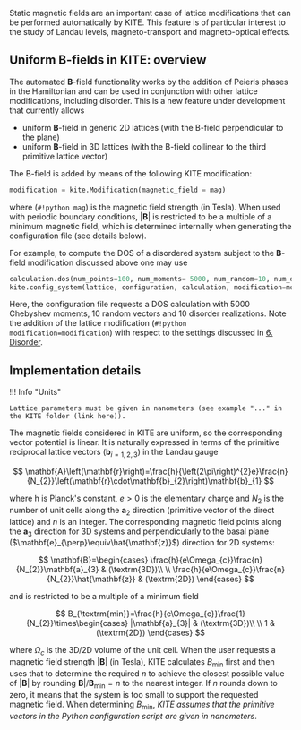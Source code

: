 Static magnetic fields are an important case of lattice modifications that can be performed automatically by KITE. This feature is of particular interest to the study of Landau levels, magneto-transport and magneto-optical effects.

## Uniform B-fields in KITE: overview

The automated $\mathbf{B}$-field functionality works by the addition of Peierls phases in the Hamiltonian and can be used in conjunction with other lattice modifications, including disorder. This is a new feature under development that currently allows

* uniform $\mathbf{B}$-field in generic 2D lattices (with the B-field perpendicular to the plane)
* uniform $\mathbf{B}$-field in 3D lattices (with the B-field collinear to the third primitive lattice vector)

The B-field is added by means of the following KITE modification:

``` python
modification = kite.Modification(magnetic_field = mag)
``` 

where (`#!python mag`) is the magnetic field strength (in Tesla). When used with periodic boundary conditions, $|\mathbf{B}|$ is restricted to be a multiple of a minimum magnetic field, which is determined internally when generating the configuration file (see details below). 

For example, to compute the DOS of a disordered system subject to the $\mathbf{B}$-field modification discussed above one may use

``` python
calculation.dos(num_points=100, num_moments= 5000, num_random=10, num_disorder=10)
kite.config_system(lattice, configuration, calculation, modification=modification, disorder=disorder,filename='B_field.h5")
``` 
Here, the configuration file requests a DOS calculation with 5000 Chebyshev moments, 10 random vectors and 10 disorder realizations. Note the addition of the lattice modification (`#!python modification=modification`) with respect to the settings discussed in [6. Disorder](disorder.md).

## Implementation details

!!! Info "Units"  

    Lattice parameters must be given in nanometers (see example "..." in the KITE folder (link here)).

The magnetic fields considered in KITE are uniform, so the corresponding vector potential is linear. It is naturally expressed in terms of the primitive reciprocal lattice vectors ($\mathbf{b}_{i=1,2,3}$) in the Landau gauge

$$
\mathbf{A}\left(\mathbf{r}\right)=\frac{h}{\left(2\pi\right)^{2}e}\frac{n}{N_{2}}\left(\mathbf{r}\cdot\mathbf{b}_{2}\right)\mathbf{b}_{1}
$$

where h is Planck's constant, $e>0$ is the elementary charge and $N_{2}$ is the number of unit cells along the $\mathbf{a}_{2}$ direction (primitive vector of the direct lattice) and $n$ is an integer. The corresponding magnetic field points along the $\mathbf{a}_{3}$ direction for 3D systems and perpendicularly to the basal plane ($\mathbf{e}_{\perp}\equiv\hat{\mathbf{z}}$) direction for 2D systems:


$$
\mathbf{B}=\begin{cases}
\frac{h}{e\Omega_{c}}\frac{n}{N_{2}}\mathbf{a}_{3} & (\textrm{3D})\\
\\
\frac{h}{e\Omega_{c}}\frac{n}{N_{2}}\hat{\mathbf{z}} & (\textrm{2D})
\end{cases}
$$

and is restricted to be a multiple of a minimum field 

$$
B_{\textrm{min}}=\frac{h}{e\Omega_{c}}\frac{1}{N_{2}}\times\begin{cases}
|\mathbf{a}_{3}| & (\textrm{3D})\\
\\
1 & (\textrm{2D})
\end{cases}
$$

where $\Omega_{c}$ is the 3D/2D volume of the unit cell.  When the user requests a magnetic field strength $|\mathbf{B}|$ (in Tesla), KITE calculates $B_{\textrm{min}}$ first and then uses that to determine the required $n$ to achieve the closest possible value of $|\mathbf{B}|$ by rounding $\mathbf{B}|/\mathbf{B}_{\textrm{min}}=n$ to the nearest integer. If $n$ rounds down to zero, it means that the system is too small to support the requested magnetic field. When determining $B_{\textrm{min}}$, _KITE assumes that the primitive vectors in the Python configuration script are given in nanometers_.


